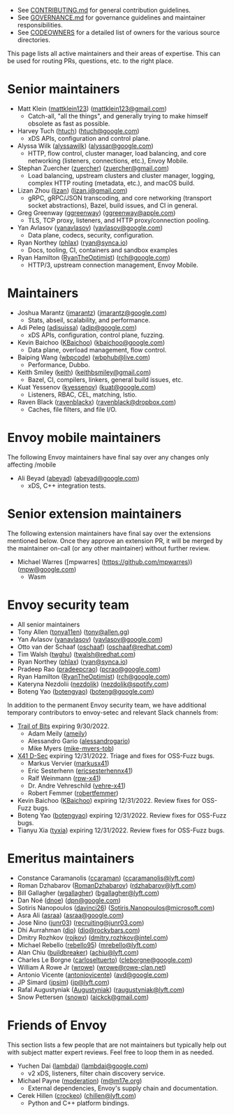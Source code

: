 * See [CONTRIBUTING.md](CONTRIBUTING.md) for general contribution guidelines.
* See [GOVERNANCE.md](GOVERNANCE.md) for governance guidelines and maintainer responsibilities.
* See [CODEOWNERS](CODEOWNERS) for a detailed list of owners for the various source directories.

This page lists all active maintainers and their areas of expertise. This can be used for
routing PRs, questions, etc. to the right place.

# Senior maintainers

* Matt Klein ([mattklein123](https://github.com/mattklein123)) (mattklein123@gmail.com)
  * Catch-all, "all the things", and generally trying to make himself obsolete as fast as
    possible.
* Harvey Tuch ([htuch](https://github.com/htuch)) (htuch@google.com)
  * xDS APIs, configuration and control plane.
* Alyssa Wilk ([alyssawilk](https://github.com/alyssawilk)) (alyssar@google.com)
  * HTTP, flow control, cluster manager, load balancing, and core networking (listeners,
    connections, etc.), Envoy Mobile.
* Stephan Zuercher ([zuercher](https://github.com/zuercher)) (zuercher@gmail.com)
  * Load balancing, upstream clusters and cluster manager, logging, complex HTTP routing
    (metadata, etc.), and macOS build.
* Lizan Zhou ([lizan](https://github.com/lizan)) (lizan.j@gmail.com)
  * gRPC, gRPC/JSON transcoding, and core networking (transport socket abstractions), Bazel, build
    issues, and CI in general.
* Greg Greenway ([ggreenway](https://github.com/ggreenway)) (ggreenway@apple.com)
  * TLS, TCP proxy, listeners, and HTTP proxy/connection pooling.
* Yan Avlasov ([yanavlasov](https://github.com/yanavlasov)) (yavlasov@google.com)
  * Data plane, codecs, security, configuration.
* Ryan Northey ([phlax](https://github.com/phlax)) (ryan@synca.io)
  * Docs, tooling, CI, containers and sandbox examples
* Ryan Hamilton ([RyanTheOptimist](https://github.com/ryantheoptimist)) (rch@google.com)
  * HTTP/3, upstream connection management, Envoy Mobile.

# Maintainers

* Joshua Marantz ([jmarantz](https://github.com/jmarantz)) (jmarantz@google.com)
  * Stats, abseil, scalability, and performance.
* Adi Peleg ([adisuissa](https://github.com/adisuissa)) (adip@google.com)
  * xDS APIs, configuration, control plane, fuzzing.
* Kevin Baichoo ([KBaichoo](https://github.com/KBaichoo)) (kbaichoo@google.com)
  * Data plane, overload management, flow control.
* Baiping Wang ([wbpcode](https://github.com/wbpcode)) (wbphub@live.com)
  * Performance, Dubbo.
* Keith Smiley ([keith](https://github.com/keith)) (keithbsmiley@gmail.com)
  * Bazel, CI, compilers, linkers, general build issues, etc.
* Kuat Yessenov ([kyessenov](https://github.com/kyessenov)) (kuat@google.com)
  * Listeners, RBAC, CEL, matching, Istio.
* Raven Black ([ravenblackx](https://github.com/ravenblackx)) (ravenblack@dropbox.com)
  * Caches, file filters, and file I/O.

# Envoy mobile maintainers

The following Envoy maintainers have final say over any changes only affecting /mobile

* Ali Beyad ([abeyad](https://github.com/abeyad)) (abeyad@google.com)
  * xDS, C++ integration tests.

# Senior extension maintainers

The following extension maintainers have final say over the extensions mentioned below. Once they
approve an extension PR, it will be merged by the maintainer on-call (or any other maintainer)
without further review.

* Michael Warres ([mpwarres] (https://github.com/mpwarres)) (mpw@google.com)
  * Wasm

# Envoy security team

* All senior maintainers
* Tony Allen ([tonya11en](https://github.com/tonya11en)) (tony@allen.gg)
* Yan Avlasov ([yanavlasov](https://github.com/yanavlasov)) (yavlasov@google.com)
* Otto van der Schaaf ([oschaaf](https://github.com/oschaaf)) (oschaaf@redhat.com)
* Tim Walsh ([twghu](https://github.com/twghu)) (twalsh@redhat.com)
* Ryan Northey ([phlax](https://github.com/phlax)) (ryan@synca.io)
* Pradeep Rao ([pradeepcrao](https://github.com/pradeepcrao)) (pcrao@google.com)
* Ryan Hamilton ([RyanTheOptimist](https://github.com/ryantheoptimist)) (rch@google.com)
* Kateryna Nezdolii ([nezdolik](https://github.com/nezdolik)) (nezdolik@spotify.com)
* Boteng Yao ([botengyao](https://github.com/botengyao)) (boteng@google.com)

In addition to the permanent Envoy security team, we have additional temporary
contributors to envoy-setec and relevant Slack channels from:

* [Trail of Bits](https://www.trailofbits.com/) expiring 9/30/2022.
  * Adam Meily ([ameily](https://github.com/ameily))
  * Alessandro Gario ([alessandrogario](https://github.com/alessandrogario))
  * Mike Myers ([mike-myers-tob](https://github.com/mike-myers-tob))
* [X41 D-Sec](https://x41-dsec.de/) expiring 12/31/2022. Triage and fixes for OSS-Fuzz bugs.
  * Markus Vervier ([markusx41](https://github.com/markusx41))
  * Eric Sesterhenn ([ericsesterhennx41](https://github.com/ericsesterhennx41))
  * Ralf Weinmann ([rpw-x41](https://github.com/rpw-x41))
  * Dr. Andre Vehreschild ([vehre-x41](https://github.com/vehre-x41))
  * Robert Femmer ([robertfemmer](https://github.com/robertfemmer))
* Kevin Baichoo ([KBaichoo](https://github.com/KBaichoo)) expiring 12/31/2022. Review fixes for OSS-Fuzz bugs.
* Boteng Yao ([botengyao](https://github.com/botengyao)) expiring 12/31/2022. Review fixes for OSS-Fuzz bugs.
* Tianyu Xia ([tyxia](https://github.com/tyxia)) expiring 12/31/2022. Review fixes for OSS-Fuzz bugs.

# Emeritus maintainers

* Constance Caramanolis ([ccaraman](https://github.com/ccaraman)) (ccaramanolis@lyft.com)
* Roman Dzhabarov ([RomanDzhabarov](https://github.com/RomanDzhabarov)) (rdzhabarov@lyft.com)
* Bill Gallagher ([wgallagher](https://github.com/wgallagher)) (bgallagher@lyft.com)
* Dan Noé ([dnoe](https://github.com/dnoe)) (dpn@google.com)
* Sotiris Nanopoulos ([davinci26](https://github.com/davinci26)) (Sotiris.Nanopoulos@microsoft.com)
* Asra Ali ([asraa](https://github.com/asraa)) (asraa@google.com)
* Jose Nino ([junr03](https://github.com/junr03)) (recruiting@junr03.com)
* Dhi Aurrahman ([dio](https://github.com/dio)) (dio@rockybars.com)
* Dmitry Rozhkov ([rojkov](https://github.com/rojkov)) (dmitry.rozhkov@intel.com)
* Michael Rebello ([rebello95](https://github.com/rebello95)) (mrebello@lyft.com)
* Alan Chiu ([buildbreaker](https://github.com/buildbreaker)) (achiu@lyft.com)
* Charles Le Borgne ([carloseltuerto](https://github.com/carloseltuerto)) (cleborgne@google.com)
* William A Rowe Jr ([wrowe](https://github.com/wrowe)) (wrowe@rowe-clan.net)
* Antonio Vicente ([antoniovicente](https://github.com/antoniovicente)) (avd@google.com)
* JP Simard ([jpsim](https://github.com/jpsim)) (jp@lyft.com)
* Rafal Augustyniak ([Augustyniak](https://github.com/Augustyniak)) (raugustyniak@lyft.com)
* Snow Pettersen ([snowp](https://github.com/snowp)) (aickck@gmail.com)

# Friends of Envoy

This section lists a few people that are not maintainers but typically help out with subject
matter expert reviews. Feel free to loop them in as needed.

* Yuchen Dai ([lambdai](https://github.com/lambdai)) (lambdai@google.com)
  * v2 xDS, listeners, filter chain discovery service.
* Michael Payne ([moderation](https://github.com/moderation)) (m@m17e.org)
  * External dependencies, Envoy's supply chain and documentation.
* Cerek Hillen ([crockeo](https://github.com/crockeo)) (chillen@lyft.com)
  * Python and C++ platform bindings.
